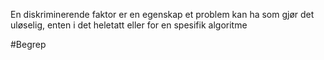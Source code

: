 En diskriminerende faktor er en egenskap et problem kan ha som gjør det uløselig,
enten i det heletatt eller for en spesifik algoritme

#Begrep